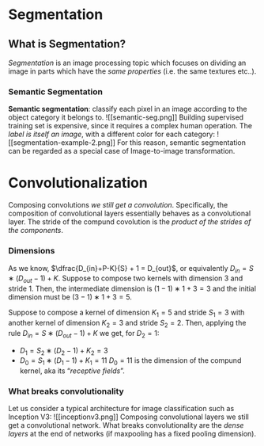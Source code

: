 # Segmentation
## What is Segmentation?
_Segmentation_ is an image processing topic which focuses on dividing an image in parts which have the _same properties_ (i.e. the same textures etc..). 

### Semantic Segmentation
__Semantic segmentation__: classify each pixel in an image according to the object category it belongs to.
![[semantic-seg.png]]
Building supervised training set is expensive, since it requires a complex human operation.
The _label is itself an image_, with a different color for each category:
![[segmentation-example-2.png]]
For this reason, semantic segmentation can be regarded as a special case of Image-to-image transformation.

# Convolutionalization
Composing convolutions _we still get a convolution_.
Specifically, the composition of convolutional layers essentially behaves as a convolutional layer. The stride of the compund covolution is the _product of the strides of the components_.

### Dimensions
As we know,  $\dfrac{D_{in}+P-K}{S} + 1 = D_{out}$, or equivalently $D_{in} = S ∗ (D_{out} − 1) + K$.
Suppose to compose two kernels with dimension 3 and stride 1. Then, the intermediate dimension is $(1 − 1) ∗ 1 + 3 = 3$ and the initial dimension must be $(3 − 1) ∗ 1 + 3 = 5$. 

Suppose to compose a kernel of dimension $K_1 = 5$ and stride $S_1 = 3$ with another kernel of dimension $K_2 = 3$ and stride $S_2 = 2$. Then, applying the rule $D_{in} = S ∗ (D_{out} − 1) + K$ we get, for $D_2 = 1$:
- $D_1 = S_2 ∗ (D_2 − 1) + K_2 = 3$ 
- $D_0 = S_1 ∗ (D_1 − 1) + K_1 = 11$
$D_0 = 11$ is the dimension of the compund kernel, aka its “_receptive fields_”.

### What breaks convolutionality
Let us consider a typical architecture for image classification such as Inception V3:
![[inceptionv3.png]]
Composing convolutional layers we still get a convolutional network. What breaks convolutionality are the _dense layers_ at the end of networks (if maxpooling has a fixed pooling dimension).
